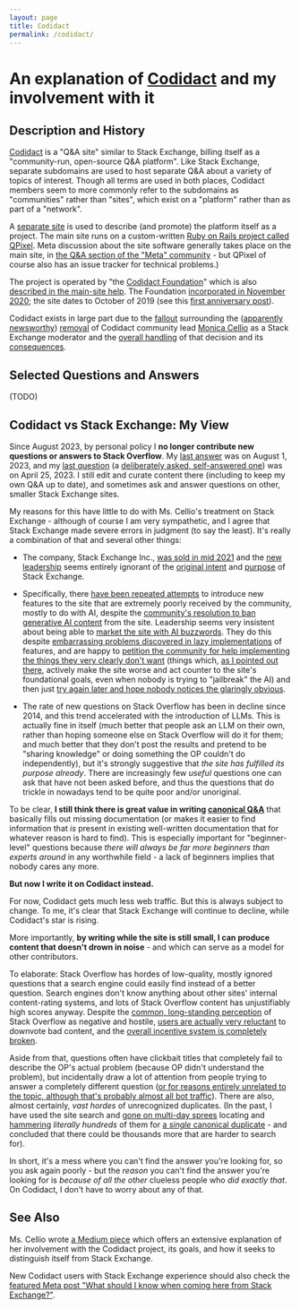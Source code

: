 ```yaml
---
layout: page
title: Codidact
permalink: /codidact/
---
```


# An explanation of [Codidact](https://codidact.com) and my involvement with it

## Description and History

[Codidact](https://codidact.com) is a "Q&A site" similar to Stack Exchange, billing itself as a "community-run, open-source Q&A platform". Like Stack Exchange, separate subdomains are used to host separate Q&A about a variety of topics of interest. Though all terms are used in both places, Codidact members seem to more commonly refer to the subdomains as "communities" rather than "sites", which exist on a "platform" rather than as part of a "network".

A [separate site](https://codidact.org/) is used to describe (and promote) the platform itself as a project. The main site runs on a custom-written [Ruby on Rails project called QPixel](https://github.com/codidact/qpixel). Meta discussion about the site software generally takes place on the main site, in [the Q&A section of the "Meta" community](https://meta.codidact.com/) - but QPixel of course also has an issue tracker for technical problems.)

The project is operated by "the [Codidact Foundation](https://codidact.org/leadership.html)" which is also [described in the main-site help](https://meta.codidact.com/policy/codidact-faq). The Foundation [incorporated in November 2020](https://meta.codidact.com/posts/279384); the site dates to October of 2019 (see this [first anniversary post](https://meta.codidact.com/posts/278544)).

Codidact exists in large part due to the [fallout](https://meta.stackexchange.com/search?q=cellio) surrounding the ([apparently newsworthy](https://www.theregister.com/2019/10/01/stack_exchange_controversy/)) [removal](https://judaism.meta.stackexchange.com/questions/5193) of Codidact community lead [Monica Cellio](https://cellio.org) as a Stack Exchange moderator and the [overall handling](https://meta.stackexchange.com/questions/334399) of that decision and its [consequences](https://meta.stackoverflow.com/questions/393046).

## Selected Questions and Answers

(TODO)

## Codidact vs Stack Exchange: My View

Since August 2023, by personal policy I **no longer contribute new questions or answers to Stack Overflow**. My [last answer](https://stackoverflow.com/questions/76812405/_/76812491#76812491) was on August 1, 2023, and my [last question](https://stackoverflow.com/questions/76105218) (a [deliberately asked, self-answered one](https://stackoverflow.com/help/self-answer)) was on April 25, 2023. I still edit and curate content there (including to keep my own Q&A up to date), and sometimes ask and answer questions on other, smaller Stack Exchange sites.

My reasons for this have little to do with Ms. Cellio's treatment on Stack Exchange - although of course I am very sympathetic, and I agree that Stack Exchange made severe errors in judgment (to say the least). It's really a combination of that and several other things:

* The company, Stack Exchange Inc., [was sold in mid 2021](https://meta.stackexchange.com/questions/365050) and the [new leadership](https://stackoverflow.blog/2021/06/02/prosus-acquires-stack-overflow/) seems entirely ignorant of the [original intent](https://stackoverflow.blog/2011/06/13/optimizing-for-pearls-not-sand/) and [purpose](https://stackexchange.com/tour) of Stack Exchange.

* Specifically, there [have been repeated attempts](https://meta.stackoverflow.com/search?q=score%3A..0+%5Bannouncement%5D+is%3Aquestion) to introduce new features to the site that are extremely poorly received by the community, mostly to do with AI, despite the [community's resolution to ban generative AI content](https://meta.stackoverflow.com/questions/421831/) from the site. Leadership seems very insistent about being able to [market the site with AI buzzwords](https://meta.stackexchange.com/questions/391338). They do this despite [embarrassing problems discovered in lazy implementations](https://meta.stackoverflow.com/questions/425081) of features, and are happy to [petition the community for help implementing the things they very clearly don't want](https://meta.stackoverflow.com/questions/425162) (things which, [as I pointed out there](https://meta.stackoverflow.com/questions/425162/_/425202#425202), actively make the site worse and act counter to the site's foundational goals, even when nobody is trying to "jailbreak" the AI) and then just [try again later and hope nobody notices the glaringly obvious](https://meta.stackoverflow.com/questions/425766).

* The rate of new questions on Stack Overflow has been in decline since 2014, and this trend accelerated with the introduction of LLMs. This is actually fine in itself (much better that people ask an LLM on their own, rather than hoping someone else on Stack Overflow will do it for them; and much better that they don't post the results and pretend to be "sharing knowledge" or doing something the OP couldn't do independently), but it's strongly suggestive that *the site has fulfilled its purpose already*. There are increasingly few *useful* questions one can ask that have not been asked before, and thus the questions that do trickle in nowadays tend to be quite poor and/or unoriginal.

To be clear, **I still think there is great value in writing [canonical Q&A](https://meta.stackoverflow.com/questions/426205)** that basically fills out missing documentation (or makes it easier to find information that *is* present in existing well-written documentation that for whatever reason is hard to find). This is especially important for "beginner-level" questions because *there will always be far more beginners than experts around* in any worthwhile field - a lack of beginners implies that nobody cares any more.

**But now I write it on Codidact instead.**

For now, Codidact gets much less web traffic. But this is always subject to change. To me, it's clear that Stack Exchange will continue to decline, while Codidact's star is rising.

More importantly, **by writing while the site is still small, I can produce content that doesn't drown in noise** - and which can serve as a model for other contributors.

To elaborate: Stack Overflow has hordes of low-quality, mostly ignored questions that a search engine could easily find instead of a better question. Search engines don't know anything about other sites' internal content-rating systems, and lots of Stack Overflow content has unjustifiably high scores anyway. Despite the [common, long-standing perception](https://meta.stackoverflow.com/questions/251758) of Stack Overflow as negative and hostile, [users are actually very reluctant](https://meta.stackoverflow.com/questions/398537) to downvote bad content, and the [overall incentive system is completely broken](https://meta.stackexchange.com/questions/387356/_/387550#387550).

Aside from that, questions often have clickbait titles that completely fail to describe the OP's actual problem (because OP didn't understand the problem), but incidentally draw a lot of attention from people trying to answer a completely different question ([or for reasons entirely unrelated to the topic, although that's probably almost all bot traffic](https://meta.stackexchange.com/questions/396005)). There are also, almost certainly, *vast hordes* of unrecognized duplicates. (In the past, I have used the site search and [gone on multi-day sprees](https://meta.stackoverflow.com/questions/257918/_/430124#430124) locating and [hammering](https://meta.stackoverflow.com/questions/254589) *literally hundreds* of them for [a *single* canonical duplicate](https://stackoverflow.com/questions/linked/45621722) - and concluded that there could be thousands more that are harder to search for).

In short, it's a mess where you can't find the answer you're looking for, so you ask again poorly - but the *reason* you can't find the answer you're looking for is *because of all the other* clueless people who *did exactly that*. On Codidact, I don't have to worry about any of that.

## See Also 

Ms. Cellio wrote [a Medium piece](https://medium.com/nerd-for-tech/building-codidact-communities-1b9e0895373e) which offers an extensive explanation of her involvement with the Codidact project, its goals, and how it seeks to distinguish itself from Stack Exchange.

New Codidact users with Stack Exchange experience should also check the [featured Meta post "What should I know when coming here from Stack Exchange?"](https://meta.codidact.com/posts/277998).

